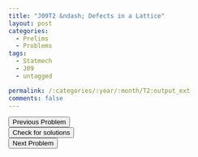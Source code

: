 ```yaml
---
title: "J09T2 &ndash; Defects in a Lattice"
layout: post
categories:
  - Prelims
  - Problems
tags:
  - Statmech
  - J09
  - untagged

permalink: /:categories/:year/:month/T2:output_ext
comments: false
---
```

<object data="2009J2T.pdf" type="application/pdf" width="100%" height="500"></object>

<div class='navbar'>
	<div float='left'><button onclick="window.location='T1.html'" >Previous Problem</button></div>
	<div float='center'><button onclick="window.location='https://princetonprelim.com/prelim/22/'">Check for solutions</button></div>
	<div float='right'><button onclick="window.location='T3.html'" > Next Problem</button></div>
</div>

